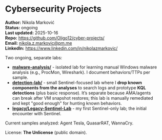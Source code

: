 # Cybersecurity Projects
**Author:** Nikola Marković  
**Status:** ongoing                                                                                                                              
**Last updated:** 2025-10-16  
**Repo:** https://github.com/Oligo12/cyber-projects/                                                                   
**Email:** nikola.z.markovic@pm.me                                                                                                 
**LinkedIn:** https://www.linkedin.com/in/nikolazmarkovic/  

Two ongoing, separate labs:

- [**malware-analysis/**](/malware-analysis) - isolated lab for learning manual Windows malware analysis (e.g., ProcMon, Wireshark). I document behaviors/TTPs per sample.
- [**detection-lab/**](/detection-lab) - small Sentinel-focused lab where I **drop known components from the analyses** to search logs and prototype **KQL detections** (plus basic response). It’s separate because AMA/agents can break after VM snapshot restores; this lab is manually remediated and kept "good enough" for hunting known behaviors.
- [**legacy/Legacy-Sentinel-Lab**](legacy/Legacy-Sentinel-Lab.pdf) - my first Sentinel-only lab; the initial encounter with Sentinel.

Current samples analyzed: Agent Tesla, QuasarRAT, WannaCry.

License: **The Unlicense** (public domain).
